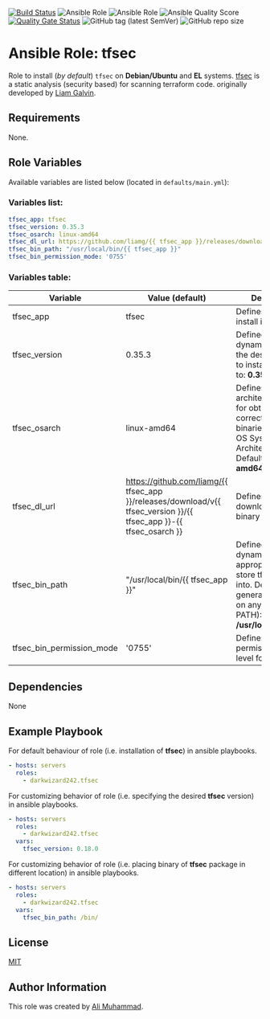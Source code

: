 [![Build Status](https://travis-ci.com/darkwizard242/ansible-role-tfsec.svg?branch=master)](https://travis-ci.com/darkwizard242/ansible-role-tfsec) ![Ansible Role](https://img.shields.io/ansible/role/48533?color=dark%20green%20) ![Ansible Role](https://img.shields.io/ansible/role/d/48533?label=role%20downloads) ![Ansible Quality Score](https://img.shields.io/ansible/quality/48533?label=ansible%20quality%20score) [![Quality Gate Status](https://sonarcloud.io/api/project_badges/measure?project=ansible-role-tfsec&metric=alert_status)](https://sonarcloud.io/dashboard?id=ansible-role-tfsec) ![GitHub tag (latest SemVer)](https://img.shields.io/github/tag/darkwizard242/ansible-role-tfsec?label=release) ![GitHub repo size](https://img.shields.io/github/repo-size/darkwizard242/ansible-role-tfsec?color=orange&style=flat-square)

# Ansible Role: tfsec

Role to install (_by default_) `tfsec` on **Debian/Ubuntu** and **EL** systems. [tfsec](https://github.com/liamg/tfsec) is a static analysis (security based) for scanning terraform code. originally developed by [Liam Galvin](https://github.com/liamg).

## Requirements

None.

## Role Variables

Available variables are listed below (located in `defaults/main.yml`):

### Variables list:

```yaml
tfsec_app: tfsec
tfsec_version: 0.35.3
tfsec_osarch: linux-amd64
tfsec_dl_url: https://github.com/liamg/{{ tfsec_app }}/releases/download/v{{ tfsec_version }}/{{ tfsec_app }}-{{ tfsec_osarch }}
tfsec_bin_path: "/usr/local/bin/{{ tfsec_app }}"
tfsec_bin_permission_mode: '0755'
```

### Variables table:

Variable                  | Value (default)                                                                                                      | Description
------------------------- | -------------------------------------------------------------------------------------------------------------------- | -------------------------------------------------------------------------------------------------------------------------------------------------------------
tfsec_app                 | tfsec                                                                                                                | Defines the app to install i.e. **tfsec**
tfsec_version             | 0.35.3                                                                                                               | Defined to dynamically fetch the desired version to install. Defaults to: **0.35.3**
tfsec_osarch              | linux-amd64                                                                                                          | Defines os architecture. Used for obtaining the correct type of binaries based on OS System Architecture. Defaults to: **linux-amd64**
tfsec_dl_url              | <https://github.com/liamg/{{> tfsec_app }}/releases/download/v{{ tfsec_version }}/{{ tfsec_app }}-{{ tfsec_osarch }} | Defines URL to download the tfsec binary from.
tfsec_bin_path            | "/usr/local/bin/{{ tfsec_app }}"                                                                                     | Defined to dynamically set the appropriate path to store tfsec binary into. Defaults to (as generally available on any user's PATH): **/usr/local/bin/tfsec**
tfsec_bin_permission_mode | '0755'                                                                                                               | Defines the permission mode level for the file.

## Dependencies

None

## Example Playbook

For default behaviour of role (i.e. installation of **tfsec**) in ansible playbooks.

```yaml
- hosts: servers
  roles:
    - darkwizard242.tfsec
```

For customizing behavior of role (i.e. specifying the desired **tfsec** version) in ansible playbooks.

```yaml
- hosts: servers
  roles:
    - darkwizard242.tfsec
  vars:
    tfsec_version: 0.18.0
```

For customizing behavior of role (i.e. placing binary of **tfsec** package in different location) in ansible playbooks.

```yaml
- hosts: servers
  roles:
    - darkwizard242.tfsec
  vars:
    tfsec_bin_path: /bin/
```

## License

[MIT](https://github.com/darkwizard242/ansible-role-tfsec/blob/master/LICENSE)

## Author Information

This role was created by [Ali Muhammad](https://www.linkedin.com/in/ali-muhammad-759791130/).
